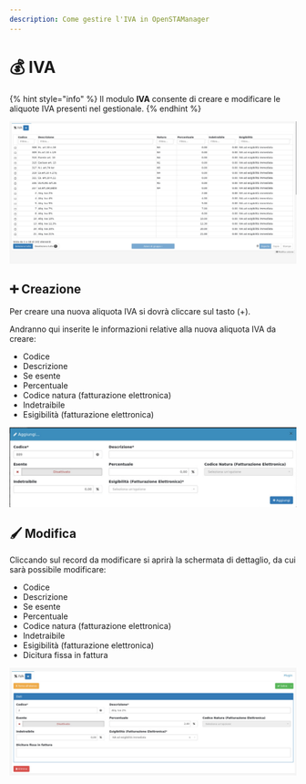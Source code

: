 ```yaml
---
description: Come gestire l'IVA in OpenSTAManager
---
```


# 💰 IVA

{% hint style="info" %}
Il modulo **IVA** consente di creare e modificare le aliquote IVA presenti nel gestionale.
{% endhint %}

![](<../../../../.gitbook/assets/image (330).png>)

## ➕ Creazione

Per creare una nuova aliquota IVA si dovrà cliccare sul tasto (+).

Andranno qui inserite le informazioni relative alla nuova aliquota IVA da creare:

* Codice
* Descrizione
* Se esente
* Percentuale
* Codice natura (fatturazione elettronica)
* Indetraibile
* Esigibilità (fatturazione elettronica)

![](<../../../../.gitbook/assets/image (186).png>)

## 🖌️ Modifica

Cliccando sul record da modificare si aprirà la schermata di dettaglio, da cui sarà possibile modificare:

* Codice
* Descrizione
* Se esente
* Percentuale
* Codice natura (fatturazione elettronica)
* Indetraibile
* Esigibilità (fatturazione elettronica)
* Dicitura fissa in fattura

![](<../../../../.gitbook/assets/image (515).png>)
